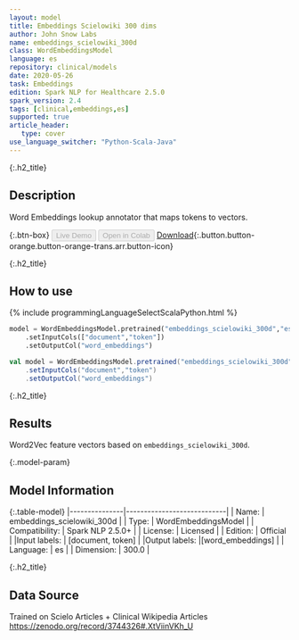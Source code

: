 ```yaml
---
layout: model
title: Embeddings Scielowiki 300 dims
author: John Snow Labs
name: embeddings_scielowiki_300d
class: WordEmbeddingsModel
language: es
repository: clinical/models
date: 2020-05-26
task: Embeddings
edition: Spark NLP for Healthcare 2.5.0
spark_version: 2.4
tags: [clinical,embeddings,es]
supported: true
article_header:
   type: cover
use_language_switcher: "Python-Scala-Java"
---
```


{:.h2_title}
## Description
Word Embeddings lookup annotator that maps tokens to vectors.

{:.btn-box}
<button class="button button-orange" disabled>Live Demo</button>
<button class="button button-orange" disabled>Open in Colab</button>
[Download](https://s3.amazonaws.com/auxdata.johnsnowlabs.com/clinical/models/embeddings_scielowiki_300d_es_2.5.0_2.4_1590467643391.zip){:.button.button-orange.button-orange-trans.arr.button-icon}

{:.h2_title}
## How to use 
<div class="tabs-box" markdown="1">

{% include programmingLanguageSelectScalaPython.html %}

```python
model = WordEmbeddingsModel.pretrained("embeddings_scielowiki_300d","es","clinical/models")
	.setInputCols(["document","token"])
	.setOutputCol("word_embeddings")
```

```scala
val model = WordEmbeddingsModel.pretrained("embeddings_scielowiki_300d","es","clinical/models")
	.setInputCols("document","token")
	.setOutputCol("word_embeddings")
```
</div>

{:.h2_title}
## Results 
Word2Vec feature vectors based on ``embeddings_scielowiki_300d``.

{:.model-param}
## Model Information

{:.table-model}
|---------------|----------------------------|
| Name:          | embeddings_scielowiki_300d |
| Type:   | WordEmbeddingsModel        |
| Compatibility: | Spark NLP 2.5.0+                     |
| License:       | Licensed                   |
| Edition:       | Official                 |
|Input labels:        | [document, token]           |
|Output labels:       |[word_embeddings]            |
| Language:      | es                         |
| Dimension:    | 300.0                      |

{:.h2_title}
## Data Source
Trained on Scielo Articles + Clinical Wikipedia Articles
https://zenodo.org/record/3744326#.XtViinVKh_U